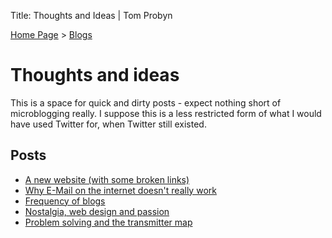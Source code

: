 Title: Thoughts and Ideas | Tom Probyn

[Home Page](https://tomprobyn.uk) > [Blogs](https://tomprobyn.uk/blogs)

# Thoughts and ideas

This is a space for quick and dirty posts - expect nothing short of microblogging really. I suppose this is a less restricted form of what I would have used Twitter for, when Twitter still existed.

## Posts
 - [A new website (with some broken links)](./new_site_links.html)
 - [Why E-Mail on the internet doesn't really work](./nospam.html)
 - [Frequency of blogs](./sunday_post.html)
 - [Nostalgia, web design and passion](./nostalgia.html)
 - [Problem solving and the transmitter map](./data_wrangling_relays.html)